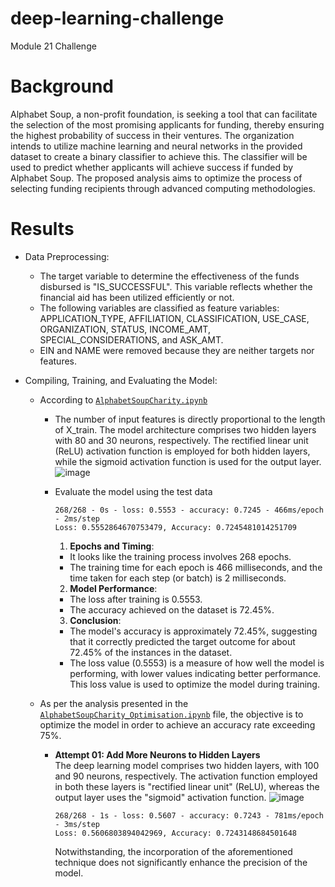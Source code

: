 # deep-learning-challenge
Module 21 Challenge

# Background
Alphabet Soup, a non-profit foundation, is seeking a tool that can facilitate the selection of the most promising applicants for funding, thereby ensuring the highest probability of success in their ventures. The organization intends to utilize machine learning and neural networks in the provided dataset to create a binary classifier to achieve this. The classifier will be used to predict whether applicants will achieve success if funded by Alphabet Soup. The proposed analysis aims to optimize the process of selecting funding recipients through advanced computing methodologies.

# Results
- Data Preprocessing:
  - The target variable to determine the effectiveness of the funds disbursed is "IS_SUCCESSFUL". This variable reflects whether the financial aid has been utilized efficiently or not.
  - The following variables are classified as feature variables: APPLICATION_TYPE, AFFILIATION, CLASSIFICATION, USE_CASE, ORGANIZATION, STATUS, INCOME_AMT, SPECIAL_CONSIDERATIONS, and ASK_AMT.
  - EIN and NAME were removed because they are neither targets nor features.
 
- Compiling, Training, and Evaluating the Model:
  - According to [`AlphabetSoupCharity.ipynb`](https://github.com/lakigit/deep-learning-challenge/blob/main/Starter_Code/AlphabetSoupCharity.ipynb)
    - The number of input features is directly proportional to the length of X_train. The model architecture comprises two hidden layers with 80 and 30 neurons, respectively. The rectified linear unit (ReLU) activation function is employed for both hidden layers, while the sigmoid activation function is used for the output layer.
![image](https://github.com/lakigit/deep-learning-challenge/assets/138610916/034b0566-39f2-4a26-ac00-76a27e469365)
    - Evaluate the model using the test data
      
      `268/268 - 0s - loss: 0.5553 - accuracy: 0.7245 - 466ms/epoch - 2ms/step`\
      `Loss: 0.5552864670753479, Accuracy: 0.7245481014251709`

      1. **Epochs and Timing**:
        - It looks like the training process involves 268 epochs.
        - The training time for each epoch is 466 milliseconds, and the time taken for each step (or batch) is 2 milliseconds.

      2. **Model Performance**:
        - The loss after training is 0.5553.
        - The accuracy achieved on the dataset is 72.45%.
      
      3. **Conclusion**:
        - The model's accuracy is approximately 72.45%, suggesting that it correctly predicted the target outcome for about 72.45% of the instances in the dataset.
        - The loss value (0.5553) is a measure of how well the model is performing, with lower values indicating better performance. This loss value is used to optimize the model during training.
     
  - As per the analysis presented in the [`AlphabetSoupCharity_Optimisation.ipynb`](https://github.com/lakigit/deep-learning-challenge/blob/main/Starter_Code/AlphabetSoupCharity_Optimisation.ipynb) file, the objective is to optimize the model in order to achieve an accuracy rate exceeding 75%.
      - **Attempt 01: Add More Neurons to Hidden Layers**\
        The deep learning model comprises two hidden layers, with 100 and 90 neurons, respectively. The activation function employed in both these layers is "rectified linear unit" (ReLU), whereas the output layer uses the "sigmoid" activation function.
![image](https://github.com/lakigit/deep-learning-challenge/assets/138610916/8ab4bf94-06ec-43f5-b0af-b5f4566f737a)

        `268/268 - 1s - loss: 0.5607 - accuracy: 0.7243 - 781ms/epoch - 3ms/step`\
        `Loss: 0.5606803894042969, Accuracy: 0.7243148684501648`

        Notwithstanding, the incorporation of the aforementioned technique does not significantly enhance the precision of the model.
        
